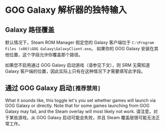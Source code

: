# GOG Galaxy 解析器的独特输入

## Galaxy 路径覆盖
默认情况下，Steam ROM Manager 假定您的 Galaxy 客户端位于 `C:\Program Files (x86)\GOG Galaxy\GalaxyClient.exe`。 如果你的 GOG Galaxy 安装在其他位置，这个字段允许你覆盖那个路径。

如果您不启用通过 GOG Galaxy 启动游戏（请参见下文），则 SRM 无需知道 Galaxy 客户端的位置，因此实际上只有在这种情况下才需要填写此字段。

## 通过 GOG Galaxy 启动`[推荐禁用]`

What it sounds like, this toggle let's you set whether games will launch via GOG Galaxy or directly. Note that for some games launching from GOG Galaxy may fail, and the Steam overlay will most likely not work. 请注意，对于某些游戏，从 GOG Galaxy 启动可能会失败，并且 Steam 覆盖层很可能无法正常工作。

